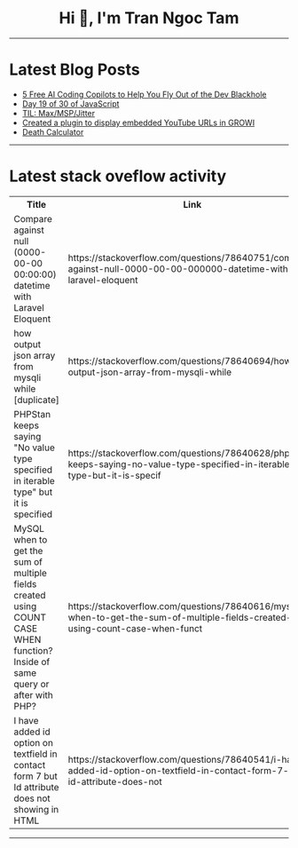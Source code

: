 <h1 align="center">Hi 👋, I'm Tran Ngoc Tam</h1>

---

# Latest Blog Posts 
<!-- BLOG-POST-LIST:START -->
- [5 Free AI Coding Copilots to Help You Fly Out of the Dev Blackhole](https://dev.to/middleware/5-free-ai-coding-copilots-to-help-you-fly-out-of-the-dev-blackhole-4p53)
- [Day 19 of 30 of JavaScript](https://dev.to/akshat0610/day-19-of-30-of-javascript-2bki)
- [TIL: Max/MSP/Jitter](https://dev.to/prettyalana/til-maxmspjitter-36l2)
- [Created a plugin to display embedded YouTube URLs in GROWI](https://dev.to/goofmint/created-a-plugin-to-display-embedded-youtube-urls-in-growi-45ij)
- [Death Calculator](https://dev.to/vinkalprajapati/death-calculator-5f3)
<!-- BLOG-POST-LIST:END -->

---

# Latest stack oveflow activity
<table>
  <tr><th>Title</th><th>Link</th></tr>
  <!-- STACKOVERFLOW:START --><tr><td>Compare against null &lpar;0000-00-00 00:00:00&rpar; datetime with Laravel Eloquent</td><td>https://stackoverflow.com/questions/78640751/compare-against-null-0000-00-00-000000-datetime-with-laravel-eloquent</td></tr><tr><td>how output json array from mysqli while [duplicate]</td><td>https://stackoverflow.com/questions/78640694/how-output-json-array-from-mysqli-while</td></tr><tr><td>PHPStan keeps saying &quot;No value type specified in iterable type&quot; but it is specified</td><td>https://stackoverflow.com/questions/78640628/phpstan-keeps-saying-no-value-type-specified-in-iterable-type-but-it-is-specif</td></tr><tr><td>MySQL when to get the sum of multiple fields created using COUNT CASE WHEN function? Inside of same query or after with PHP?</td><td>https://stackoverflow.com/questions/78640616/mysql-when-to-get-the-sum-of-multiple-fields-created-using-count-case-when-funct</td></tr><tr><td>I have added id option on textfield in contact form 7 but Id attribute does not showing in HTML</td><td>https://stackoverflow.com/questions/78640541/i-have-added-id-option-on-textfield-in-contact-form-7-but-id-attribute-does-not</td></tr><!-- STACKOVERFLOW:END -->
</table>

---


